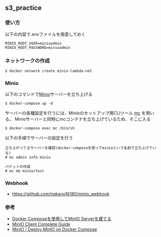 ## s3_practice

### 使い方
以下の内容で.envファイルを用意しておく

```
MINIO_ROOT_USER=minioadmin
MINIO_ROOT_PASSWORD=minioadmin
```

### ネットワークの作成

```
$ docker network create minio-lambda-net
```

### Minio

以下のコマンドで[Minio](https://docs.min.io/)サーバーを立ち上げる

```
$ docker-compose up -d
```

サーバーの各種設定を行うには、Minioのセットアップ用CLIツール [mc](https://docs.min.io/docs/minio-client-complete-guide.html) を用いる。
Minioサーバーと同時にmcコンテナを立ち上げているため、そこに入る

```
$ docker-compose exec mc /bin/sh
```

以下の手順でサーバーの設定を行う

```
立ち上がってるサーバーを確認(docker-composeを使ってminioという名前で立ち上げている)
# mc admin info minio

バケットの作成
# mc mb minio/test
```

### Webhook
  - https://github.com/nakano16180/minio_webhook

### 参考
  - [Docker Composeを使用してMinIO Serverを建てる](https://blog.ri52dksla.dev/posts/minio-docker-compose/)
  - [MinIO Client Complete Guide](https://docs.min.io/docs/minio-client-complete-guide.html)
  - [MinIO | Deploy MinIO on Docker Compose](https://docs.min.io/docs/deploy-minio-on-docker-compose.html)